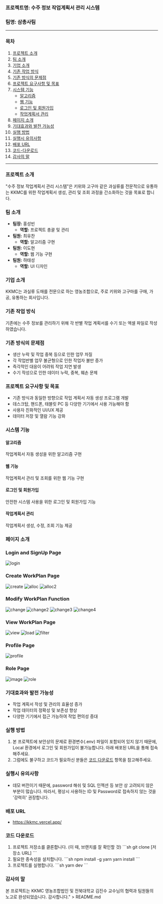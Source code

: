 ### 프로젝트명: 수주 정보 작업계획서 관리 시스템

### 팀명: 삼총사팀

---

### 목차
1. [프로젝트 소개](#프로젝트-소개)
2. [팀 소개](#팀-소개)
3. [기업 소개](#기업-소개)
4. [기존 작업 방식](#기존-작업-방식)
5. [기존 방식의 문제점](#기존-방식의-문제점)
6. [프로젝트 요구사항 및 목표](#프로젝트-요구사항-및-목표)
7. [시스템 기능](#시스템-기능)
    - [알고리즘](#알고리즘)
    - [웹 기능](#웹-기능)
    - [로그인 및 회원가입](#로그인-및-회원가입)
    - [작업계획서 관리](#작업계획서-관리)
8. [페이지 소개](#페이지-소개)
9. [기대효과와 발전 가능성](#기대효과와-발전-가능성)
10. [실행 방법](#실행-방법)
11. [실행시 유의사항](#실행시-유의사항)
12. [배포 URL](#배포-URL)
13. [코드-다운로드](#코드-다운로드)
14. [감사의 말](#감사의-말)

---

### 프로젝트 소개
\"수주 정보 작업계획서 관리 시스템\"은 키위와 고구마 같은 과실류를 전문적으로 유통하는 KKMC를 위한 작업계획서 생성, 관리 및 조회 과정을 간소화하는 것을 목표로 합니다.

### 팀 소개
- **팀장:** 홍성빈
  - **역할:** 프로젝트 총괄 및 관리
- **팀원:** 최유찬
  - **역할:** 알고리즘 구현
- **팀원:** 이도현
  - **역할:** 웹 기능 구현
- **팀원:** 하태성
  - **역할:** UI 디자인

### 기업 소개
KKMC는 과실류 도매를 전문으로 하는 영농조합으로, 주로 키위와 고구마를 구매, 가공, 유통하는 회사입니다.

### 기존 작업 방식
기존에는 수주 정보를 관리하기 위해 각 반별 작업 계획서를 수기 또는 엑셀 파일로 작성하였습니다.

### 기존 방식의 문제점
- 생산 누락 및 작업 중복 등으로 인한 업무 차질
- 각 작업반별 업무 불균형으로 인한 작업자 불만 증가
- 즉각적인 대응이 어려워 작업 지연 발생
- 수기 작성으로 인한 데이터 누락, 중복, 훼손 문제

### 프로젝트 요구사항 및 목표
- 기존 방식과 동일한 방향으로 작업 계획서 자동 생성 프로그램 개발
- 데스크탑, 핸드폰, 태블릿 PC 등 다양한 기기에서 사용 가능해야 함
- 사용자 친화적인 UI/UX 제공
- 데이터 저장 및 열람 기능 강화

### 시스템 기능
#### 알고리즘
작업계획서 자동 생성을 위한 알고리즘 구현

#### 웹 기능
작업계획서 관리 및 조회를 위한 웹 기능 구현

#### 로그인 및 회원가입
안전한 시스템 사용을 위한 로그인 및 회원가입 기능

#### 작업계획서 관리
작업계획서 생성, 수정, 조회 기능 제공

### 페이지 소개

### Login and SignUp Page
![login](https://github.com/kkmcProject/Web/assets/132376178/dbcec6cf-9a41-4d06-a5ec-6b980bf2af01)

### Create WorkPlan Page
![create](https://github.com/kkmcProject/Web/assets/132376178/af45eb1a-99d8-4546-96d2-47bf8d3afaad)
![alloc](https://github.com/kkmcProject/Web/assets/132376178/3d482c85-9dee-4c07-bbbc-6698b19cbdf4)
![alloc2](https://github.com/kkmcProject/Web/assets/132376178/7e138510-0ed6-491a-95c4-a86f6fa248c0)

### Modify WorkPlan Function
![change](https://github.com/kkmcProject/Web/assets/132376178/21214958-c034-47b4-9632-50e1c61e98bd)
![change2](https://github.com/kkmcProject/Web/assets/132376178/8e3cc507-683f-4f56-bf04-2f6bc2c627f7)
![change3](https://github.com/kkmcProject/Web/assets/132376178/61892533-d57f-40c2-907d-7277f29f74b5)
![change4](https://github.com/kkmcProject/Web/assets/132376178/ef3b4a23-299c-4510-8653-450ba3a3849c)

### View WorkPlan Page
![view](https://github.com/kkmcProject/Web/assets/132376178/da4b6064-1222-4d5f-9f49-2dad6fddebf9)
![load](https://github.com/kkmcProject/Web/assets/132376178/2517dd95-8fe1-4341-afce-d91cbc2279d6)
![filter](https://github.com/kkmcProject/Web/assets/132376178/541d038b-e68e-486c-a6c6-cc782a4e5c40)

### Profile Page
![profile](https://github.com/kkmcProject/Web/assets/132376178/9e2ec1c8-1cdd-4177-aa1c-864cec43861e)

### Role Page
![image](https://github.com/kkmcProject/Web/assets/132376178/af0cd062-eaff-4ffc-827c-7643c78ca06d)
![role](https://github.com/kkmcProject/Web/assets/132376178/f9b2aabb-3acf-420c-86e9-3ff7fbf6484c)

### 기대효과와 발전 가능성
- 작업 계획서 작성 및 관리의 효율성 증가
- 작업 데이터의 정확성 및 보존성 향상
- 다양한 기기에서 접근 가능하여 작업 편의성 증대

### 실행 방법
1. 본 프로젝트에 보안상의 문제로 환경변수(.env) 파일이 포함되어 있지 않기 때문에, Local 환경에서 로그인 및 회원가입이 불가능합니다. 아래 배포된 URL을 통해 접속해주세요.
2. 그럼에도 불구하고 코드가 필요하신 분들은 [코드 다운로드](#코드-다운로드) 항목을 참고해주세요.

### 실행시 유의사항
- 데모 버전이기 때문에, password 해쉬 및 SQL 인젝션 등 보안 상 고려되지 않은 부분이 많습니다. 따라서, 평상시 사용하는 ID 및 Password로 접속하지 않는 것을 '강력히' 권장합니다.

### 배포 URL
- https://kkmc.vercel.app/

### 코드 다운로드
1. 프로젝트 저장소를 클론합니다. (이 때, 브랜치를 잘 확인할 것)
    \`\`\`sh
    git clone [저장소 URL]
    \`\`\`
2. 필요한 종속성을 설치합니다.
    \`\`\`sh
    npm install -g yarn
    yarn install
    \`\`\`
4. 프로젝트를 실행합니다.
    \`\`\`sh
    yarn dev
    \`\`\`


### 감사의 말
본 프로젝트는 KKMC 영농조합법인 및 전북대학교 김진수 교수님의 협력과 팀원들의 노고로 완성되었습니다. 감사합니다." > README.md
